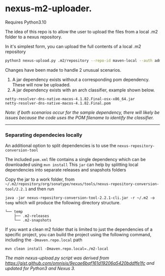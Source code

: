 # nexus-m2-uploader. 

Requires Python3.10

The idea of this repo is to allow the user to upload the files from a local .m2 folder to a nexus repository.

In it's simplest form, you can upload the full contents of a local .m2 repository
```sh
python3 nexus-upload.py .m2/repository --repo-id maven-local --auth admin:$ADMIN_PASS --repo-url https://nexus.example.com
```

Changes have been made to handle 2 unusual scenarios.
1. A jar dependency exists without a corresponding pom dependency. These will now be uploaded.
1. A jar dependency exists with an arch classifier, example shown below.

```
netty-resolver-dns-native-macos-4.1.82.Final-osx-x86_64.jar
netty-resolver-dns-native-macos-4.1.82.Final.pom
```
_Note: if both scenarios occur for the sample dependency, there will likely be issues because the code uses the POM filename to identify the classifier._

<hr/>


### Separating dependecies locally
An additional option to split dependencies is to use the `nexus-repository-conversion-tool`

The included `pom.xml` file contains a single dependency which can be downloaded using `mvn install`
This `jar` can help by splitting local dependencies into separate releases and snapshots folders

Copy the jar to a work folder, from `~/.m2/repository/org/sonatype/nexus/tools/nexus-repository-conversion-tool/2.2.1` and then run

`java -jar nexus-repository-conversion-tool-2.2.1-cli.jar -r ~/.m2 -o temp` which will produce the following directory structure.
```
└── temp
    ├── .m2-releases
    └── .m2-snapshots
```

If you want a clean m2 folder that is limited to just the dependencies of a specific project, you can build the project using the following command, including the `-Dmaven.repo.local` path

`mvn clean install -Dmaven.repo.local=./m2-local`


_The main nexus-upload.py script was derived from https://gist.github.com/omnisis/9ecae6baf161d19206a5420bddffe1fc and updated for Python3 and Nexus 3._
